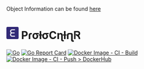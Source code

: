 
Object Information can be found [here](design/catalog) 


# ![PɾσƚσCɳƚɾʅᏒ](assets/favicon-32x32.png) PɾσƚσCɳƚɾʅᏒ
[![Go](https://github.com/mt1976/ebEstimates/actions/workflows/go.yml/badge.svg)](https://github.com/mt1976/ebEstimates/actions/workflows/go.yml)
[![Go Report Card](https://goreportcard.com/badge/github.com/mt1976/ebEstimates)](https://goreportcard.com/report/github.com/mt1976/ebEstimates)
[![Docker Image - CI - Build](https://github.com/mt1976/ebEstimates/actions/workflows/docker-image.yml/badge.svg?branch=main)](https://github.com/mt1976/ebEstimates/actions/workflows/docker-image.yml) 
[![Docker Image - CI - Push > DockerHub](https://github.com/mt1976/ebEstimates/actions/workflows/dockerhub-image.yml/badge.svg)](https://github.com/mt1976/ebEstimates/actions/workflows/dockerhub-image.yml)
